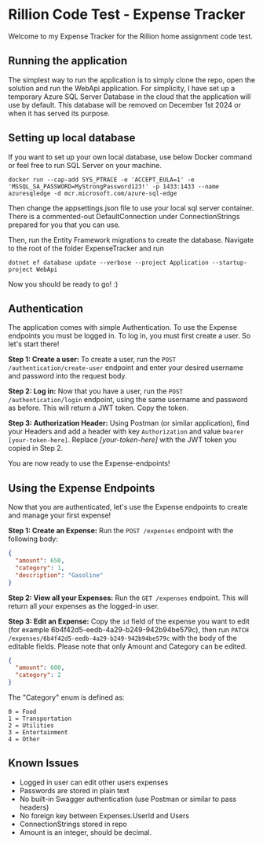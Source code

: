 # Rillion Code Test - Expense Tracker
Welcome to my Expense Tracker for the Rillion home assignment code test.

## Running the application
The simplest way to run the application is to simply clone the repo, open the solution and run the WebApi application.
For simplicity, I have set up a temporary Azure SQL Server Database in the cloud that the application will use by default. This database will be removed on December 1st 2024 or when it has served its purpose.

## Setting up local database
If you want to set up your own local database, use below Docker command or feel free to run SQL Server on your machine.

```
docker run --cap-add SYS_PTRACE -e 'ACCEPT_EULA=1' -e 'MSSQL_SA_PASSWORD=MyStrongPassword123!' -p 1433:1433 --name azuresqledge -d mcr.microsoft.com/azure-sql-edge
```


Then change the appsettings.json file to use your local sql server container. There is a commented-out DefaultConnection under ConnectionStrings prepared for you that you can use.

Then, run the Entity Framework migrations to create the database. Navigate to the root of the folder ExpenseTracker and run

```
dotnet ef database update --verbose --project Application --startup-project WebApi
```


Now you should be ready to go! :)

## Authentication
The application comes with simple Authentication. To use the Expense endpoints you must be logged in. To log in, you must first create a user. So let's start there!

**Step 1: Create a user:** To create a user, run the `POST /authentication/create-user` endpoint and enter your desired username and password into the request body.

**Step 2: Log in:** Now that you have a user, run the `POST /authentication/login` endpoint, using the same username and password as before. This will return a JWT token. Copy the token.

**Step 3: Authorization Header:** Using Postman (or similar application), find your Headers and add a header with key `Authorization` and value `bearer [your-token-here]`. Replace *[your-token-here]* with the JWT token you copied in Step 2.

You are now ready to use the Expense-endpoints!

## Using the Expense Endpoints
Now that you are authenticated, let's use the Expense endpoints to create and manage your first expense!

**Step 1: Create an Expense:** Run the `POST /expenses` endpoint with the following body:
```json
{
  "amount": 650,
  "category": 1,
  "description": "Gasoline"
}
```

**Step 2: View all your Expenses:** Run the `GET /expenses` endpoint. This will return all *your* expenses as the logged-in user.

**Step 3: Edit an Expense:** Copy the `id` field of the expense you want to edit (for example 6b4f42d5-eedb-4a29-b249-942b94be579c), then run `PATCH /expenses/6b4f42d5-eedb-4a29-b249-942b94be579c` with the body of the editable fields. Please note that only Amount and Category can be edited.
```json
{
  "amount": 600,
  "category": 2
}
```

The "Category" enum is defined as:
```
0 = Food
1 = Transportation
2 = Utilities
3 = Entertainment
4 = Other
```

## Known Issues
- Logged in user can edit other users expenses
- Passwords are stored in plain text
- No built-in Swagger authentication (use Postman or similar to pass headers)
- No foreign key between Expenses.UserId and Users
- ConnectionStrings stored in repo
- Amount is an integer, should be decimal.
